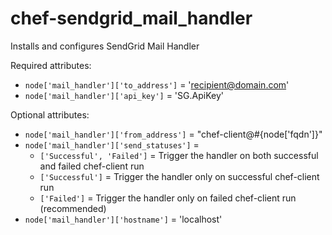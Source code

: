 # chef-sendgrid_mail_handler
Installs and configures SendGrid Mail Handler

Required attributes:

* `node['mail_handler']['to_address']` = 'recipient@domain.com'
* `node['mail_handler']['api_key']` = 'SG.ApiKey'

Optional attributes:

* `node['mail_handler']['from_address']` = "chef-client@#{node['fqdn']}"
* `node['mail_handler']['send_statuses']` =
  * `['Successful', 'Failed']` = Trigger the handler on both successful and failed chef-client run
  * `['Successful']` = Trigger the handler only on successful chef-client run
  * `['Failed']` = Trigger the handler only on failed chef-client run (recommended)
* `node['mail_handler']['hostname']` = 'localhost'
